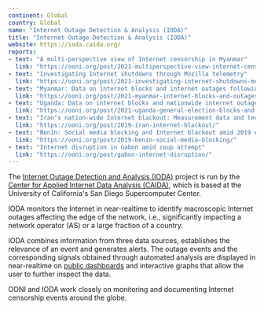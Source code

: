 ```yaml
---
continent: Global
country: Global
name: "Internet Outage Detection & Analysis (IODA)"
title: "Internet Outage Detection & Analysis (IODA)"
website: https://ioda.caida.org/
reports:
- text: "A multi-perspective view of Internet censorship in Myanmar"
  link: "https://ooni.org/post/2021-multiperspective-view-internet-censorship-myanmar/"
- text: "Investigating Internet shutdowns through Mozilla telemetry"
  link: "https://ooni.org/post/2021-investigating-internet-shutdowns-mozilla-telemetry/"
- text: "Myanmar: Data on internet blocks and internet outages following military coup"
  link: "https://ooni.org/post/2021-myanmar-internet-blocks-and-outages/"
- text: "Uganda: Data on internet blocks and nationwide internet outage amid 2021 general election"
  link: "https://ooni.org/post/2021-uganda-general-election-blocks-and-outage/"
- text: "Iran’s nation-wide Internet blackout: Measurement data and technical observations"
  link: "https://ooni.org/post/2019-iran-internet-blackout/"
- text: "Benin: Social media blocking and Internet blackout amid 2019 elections"
  link: "https://ooni.org/post/2019-benin-social-media-blocking/"
- text: "Internet disruption in Gabon amid coup attempt"
  link: "https://ooni.org/post/gabon-internet-disruption/"
---
```


The [Internet Outage Detection and Analysis (IODA)](https://ioda.caida.org/) project is run by the [Center for Applied Internet Data Analysis (CAIDA)](https://www.caida.org/), which is based at the University of California's San Diego Supercomputer Center.

IODA monitors the Internet in near-realtime to identify macroscopic Internet outages affecting the edge of the network, i.e., significantly impacting a network operator (AS) or a large fraction of a country.

IODA combines information from three data sources, establishes the relevance of an event and generates alerts. The outage events and the corresponding signals obtained through automated analysis are displayed in near-realtime on [public dashboards](https://ioda.caida.org/ioda/dashboard) and interactive graphs that allow the user to further inspect the data.

OONI and IODA work closely on monitoring and documenting Internet censorship events around the globe.
